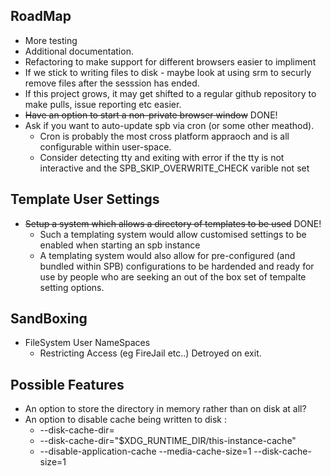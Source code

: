 ## RoadMap
  - More testing
  - Additional documentation.
  - Refactoring to make support for different browsers easier to impliment
  - If we stick to writing files to disk - maybe look at using srm to securly remove files after the sesssion has ended.
  - If this project grows, it may get shifted to a regular github repository to make pulls, issue reporting etc easier.
  - ~~Have an option to start a non-private browser window~~ DONE!
  - Ask if you want to auto-update spb via cron (or some other meathod). 
    - Cron is probably the most cross platform appraoch and is all configurable within user-space.
    - Consider detecting tty and exiting with error if the tty is not interactive and the SPB_SKIP_OVERWRITE_CHECK varible not set

## Template User Settings
  - ~~Setup a system which allows a directory of templates to be used~~ DONE!
    - Such a templating system would allow customised settings to be enabled when starting an spb instance
    - A templating system would also allow for pre-configured (and bundled within SPB) configurations to be hardended and ready for use by people who are seeking an out of the box set of tempalte setting options.

## SandBoxing 
  - FileSystem User NameSpaces
     - Restricting Access (eg FireJail etc..) Detroyed on exit.

## Possible Features
  - An option to store the directory in memory rather than on disk at all?
  - An option to disable cache being written to disk :
    -  --disk-cache-dir=
    -  --disk-cache-dir="$XDG_RUNTIME_DIR/this-instance-cache"
    -  --disable-application-cache --media-cache-size=1 --disk-cache-size=1
